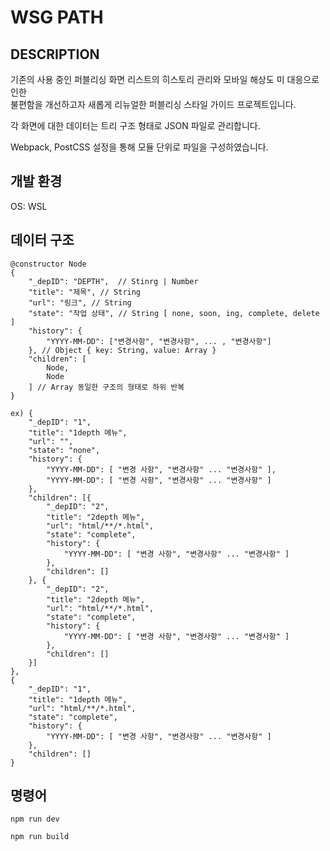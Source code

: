 # WSG PATH

## DESCRIPTION

기존의 사용 중인 퍼블리싱 화면 리스트의 히스토리 관리와 모바일 해상도 미 대응으로 인한   
불편함을 개선하고자 새롭게 리뉴얼한 퍼블리싱 스타일 가이드 프로젝트입니다.

각 화면에 대한 데이터는 트리 구조 형태로 JSON 파일로 관리합니다.

Webpack, PostCSS 설정을 통해 모듈 단위로 파일을 구성하였습니다.

## 개발 환경      
OS: WSL

## 데이터 구조 
```
@constructor Node
{
    "_depID": "DEPTH",  // Stinrg | Number
    "title": "제목", // String
    "url": "링크", // String
    "state": "작업 상태", // String [ none, soon, ing, complete, delete ]
    "history": {
        "YYYY-MM-DD": ["변경사항", "변경사항", ... , "변경사항"]
    }, // Object { key: String, value: Array }
    "children": [
        Node,
        Node
    ] // Array 동일한 구조의 형태로 하위 반복
}

ex) {
    "_depID": "1",
    "title": "1depth 메뉴",
    "url": "",
    "state": "none",
    "history": {
        "YYYY-MM-DD": [ "변경 사항", "변경사항" ... "변경사항" ],
        "YYYY-MM-DD": [ "변경 사항", "변경사항" ... "변경사항" ]
    },
    "children": [{
        "_depID": "2",
        "title": "2depth 메뉴",
        "url": "html/**/*.html",
        "state": "complete",
        "history": {
            "YYYY-MM-DD": [ "변경 사항", "변경사항" ... "변경사항" ]
        },
        "children": []
    }, {
        "_depID": "2",
        "title": "2depth 메뉴",
        "url": "html/**/*.html",
        "state": "complete",
        "history": {
            "YYYY-MM-DD": [ "변경 사항", "변경사항" ... "변경사항" ]
        },
        "children": []
    }]
},
{
    "_depID": "1",
    "title": "1depth 메뉴",
    "url": "html/**/*.html",
    "state": "complete",
    "history": {
        "YYYY-MM-DD": [ "변경 사항", "변경사항" ... "변경사항" ]
    },
    "children": []
}
```

## 명령어
```
npm run dev
```

```
npm run build
```
